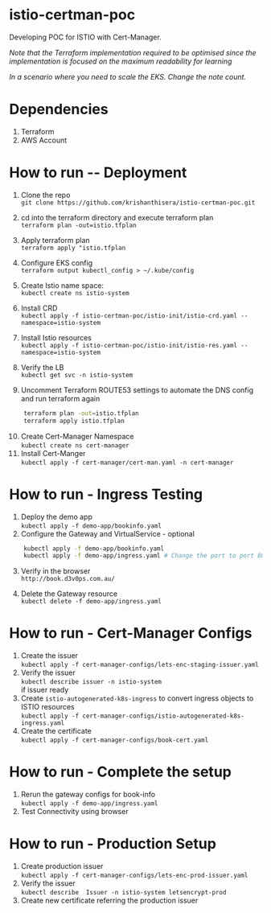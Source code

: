 # istio-certman-poc
Developing POC for ISTIO with Cert-Manager.  

*Note that the Terraform implementation required to be optimised since the implementation is focused on the maximum readability for learning*  

*In a scenario where you need to scale the EKS. Change the note count.*

# Dependencies
1. Terraform
2. AWS Account

# How to run -- Deployment
1. Clone the repo  
`git clone https://github.com/krishanthisera/istio-certman-poc.git`  
2. cd into the terraform directory and execute terraform plan  
`terraform plan -out=istio.tfplan`  
3. Apply terraform plan  
`terraform apply "istio.tfplan`  
4. Configure EKS config  
`terraform output kubectl_config > ~/.kube/config`  

5. Create Istio name space:  
`kubectl create ns istio-system`  
6. Install CRD  
`kubectl apply -f istio-certman-poc/istio-init/istio-crd.yaml --namespace=istio-system`  
7. Install Istio resources  
`kubectl apply -f istio-certman-poc/istio-init/istio-res.yaml --namespace=istio-system`  
8. Verify the LB  
`kubectl get svc -n istio-system`  
9. Uncomment Terraform ROUTE53 settings to automate the DNS config and run terraform again  
```sh
    terraform plan -out=istio.tfplan
    terraform apply istio.tfplan
```
10. Create Cert-Manager Namespace  
`kubectl create ns cert-manager`  
11. Install Cert-Manger  
`kubectl apply -f cert-manager/cert-man.yaml -n cert-manager`  

# How to run - Ingress Testing
1. Deploy the demo app  
`kubectl apply -f demo-app/bookinfo.yaml`  
2. Configure the Gateway and VirtualService - optional  
```sh
    kubectl apply -f demo-app/bookinfo.yaml
    kubectl apply -f demo-app/ingress.yaml # Change the port to port 80 prior to run
```
3. Verify in the browser  
`http://book.d3v0ps.com.au/`  

4. Delete the Gateway resource  
`kubectl delete -f demo-app/ingress.yaml`  

# How to run - Cert-Manager Configs  
1. Create the issuer  
`kubectl apply -f cert-manager-configs/lets-enc-staging-issuer.yaml`  
2. Verify the issuer  
`kubectl describe issuer -n istio-system`  
if issuer ready  
3. Create `istio-autogenerated-k8s-ingress` to convert ingress objects to ISTIO resources  
`kubectl apply -f cert-manager-configs/istio-autogenerated-k8s-ingress.yaml`  
4. Create the certificate  
`kubectl apply -f cert-manager-configs/book-cert.yaml`  

# How to run - Complete the setup  
1. Rerun the gateway configs for book-info  
`kubectl apply -f demo-app/ingress.yaml`  
2. Test Connectivity using browser  

# How to run - Production Setup  
1. Create production issuer  
`kubectl apply -f cert-manager-configs/lets-enc-prod-issuer.yaml`  
2. Verify the issuer  
`kubectl describe  Issuer -n istio-system letsencrypt-prod`  
3. Create new certificate referring the production issuer  





